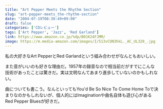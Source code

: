 ```yaml
---
title: "Art Pepper Meets the Rhythm Section"
slug: "art-pepper-meets_the-rhythm-section"
date: "2004-07-19T08:30:49+09:00"
draft: false
categories: ['CDレビュー']
tags: ['Art Pepper', 'Jazz', 'Red Garland']
link: https://www.amazon.co.jp/%dp/B01K24FJMM/
image: https://m.media-amazon.com/images/I/513vCUN3hkL._AC_UL320_.jpg
---
```

私の大好きなArt PepperとRed Garlandという組み合わせがなんともおいしい。
<!--more-->
また音がいいのも好きな理由だ。1957年の録音なので相当前だがすでにこんな技術があったことは驚きだ。実は文明なんてあまり進歩していないのかもしれない。

曲についても書こう。なんといってもYou'd Be So Nice To Come Home Toで決まりなのかもしれないが、個人的にはImaginationや曲名自体も遊び心があるRed Pepper Bluesが好きだ。
